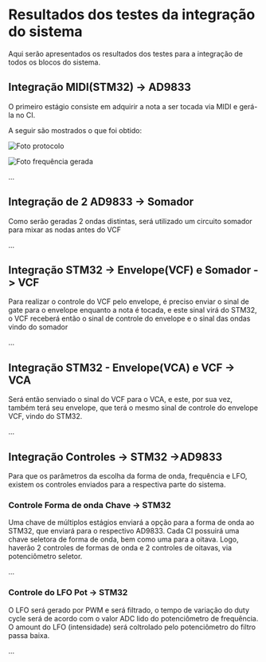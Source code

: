 # Resultados dos testes da integração do sistema

Aqui serão apresentados os resultados dos testes para a integração de todos os blocos do sistema.

## Integração MIDI(STM32) -> AD9833 

O primeiro estágio consiste em adquirir a nota a ser tocada via MIDI e gerá-la no CI.

A seguir são mostrados o que foi obtido:

![Foto protocolo]()

![Foto frequência gerada]()

...

## Integração de 2 AD9833 -> Somador

Como serão geradas 2 ondas distintas, será utilizado um circuito somador para mixar as nodas antes do VCF

...

## Integração STM32 -> Envelope(VCF) e Somador -> VCF

Para realizar o controle do VCF pelo envelope, é preciso enviar o sinal de gate para o envelope enquanto a nota
é tocada, e este sinal virá do STM32, o VCF receberá então o sinal de controle do envelope e o sinal das ondas vindo
do somador

...

## Integração STM32 - Envelope(VCA) e VCF -> VCA

Será então senviado o sinal do VCF para o VCA, e este, por sua vez, também terá seu envelope, que terá o mesmo sinal de 
controle do envelope VCF, vindo do STM32.

...

## Integração Controles -> STM32 ->AD9833

Para que os parâmetros da escolha da forma de onda, frequência e LFO, existem os controles enviados para a
respectiva parte do sistema.

### Controle Forma de onda  Chave -> STM32

Uma chave de múltiplos estágios enviará a opção para a forma de onda ao STM32, que enviará para o respectivo
AD9833. Cada CI possuirá uma chave seletora de forma de onda, bem como uma para a oitava. Logo, haverão 2 controles
de formas de onda e 2 controles de oitavas, via potenciômetro seletor.

...

### Controle do LFO Pot -> STM32

O LFO será gerado por PWM e será filtrado, o tempo de variação do duty cycle será de acordo com o valor ADC lido do 
potenciômetro de frequência. O amount do LFO (intensidade) será coltrolado pelo potenciômetro do filtro passa baixa.

...

